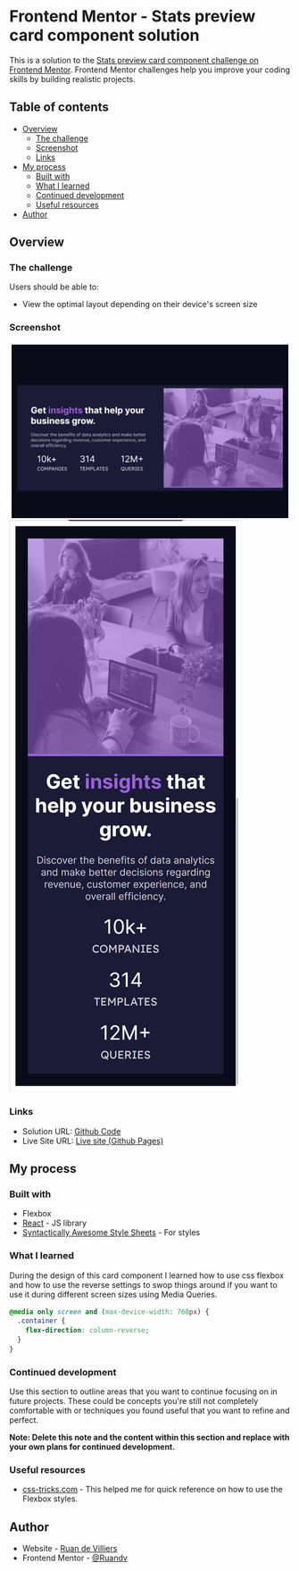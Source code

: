 # Frontend Mentor - Stats preview card component solution

This is a solution to the [Stats preview card component challenge on Frontend Mentor](https://www.frontendmentor.io/challenges/stats-preview-card-component-8JqbgoU62). Frontend Mentor challenges help you improve your coding skills by building realistic projects. 

## Table of contents

- [Overview](#overview)
  - [The challenge](#the-challenge)
  - [Screenshot](#screenshot)
  - [Links](#links)
- [My process](#my-process)
  - [Built with](#built-with)
  - [What I learned](#what-i-learned)
  - [Continued development](#continued-development)
  - [Useful resources](#useful-resources)
- [Author](#author)

## Overview

### The challenge

Users should be able to:

- View the optimal layout depending on their device's screen size

### Screenshot

![Desktop View](./public/screenshots/DesktopScreenshot.png)
![Mobile View](./public/screenshots/MobileScreenshot.png)

### Links

- Solution URL: [Github Code](https://github.com/Ruandv/card-component)
- Live Site URL: [Live site (Github Pages)](https://ruandv.github.io/card-component/)

## My process

### Built with

- Flexbox
- [React](https://reactjs.org/) - JS library
- [Syntactically Awesome Style Sheets](https://sass-lang.com/) - For styles

### What I learned

During the design of this card component I learned how to use css flexbox and how to use the reverse settings to swop things around if you want to use it during different screen sizes using Media Queries.

```css
@media only screen and (max-device-width: 768px) {
  .container {
    flex-direction: column-reverse;
  }
}
```

### Continued development

Use this section to outline areas that you want to continue focusing on in future projects. These could be concepts you're still not completely comfortable with or techniques you found useful that you want to refine and perfect.

**Note: Delete this note and the content within this section and replace with your own plans for continued development.**

### Useful resources

- [css-tricks.com](https://css-tricks.com/snippets/css/a-guide-to-flexbox/) - This helped me for quick reference on how to use the Flexbox styles.

## Author

- Website - [Ruan de Villiers](https://ruandv.github.io/)
- Frontend Mentor - [@Ruandv](https://www.frontendmentor.io/profile/Ruandv)